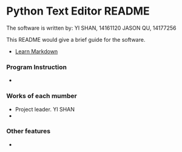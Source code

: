 # Python Text Editor README #
The software is written by:
 YI SHAN, 14161120
 JASON QU, 14177256

This README would give a brief guide for the software.

* [Learn Markdown](https://bitbucket.org/tutorials/markdowndemo)

### Program Instruction ###

* 


### Works of each mumber ###

* Project leader. YI SHAN
*


### Other features ###

* 